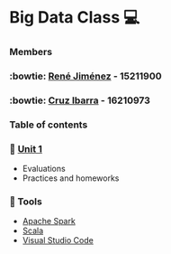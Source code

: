 # Big Data Class :computer:

### Members
### :bowtie: **[René Jiménez](https://github.com/diazdesandi)** - 15211900
### :bowtie: **[Cruz Ibarra](https://github.com/cmir22)** - 16210973

### Table of contents
### :closed_book: [Unit 1](https://github.com/diazdesandi/BigData/tree/development/Unit%201)
  * Evaluations
  * Practices and homeworks

### :wrench: Tools 
*  [Apache Spark](https://spark.apache.org/)
*  [Scala](https://www.scala-lang.org/)
*  [Visual Studio Code](https://code.visualstudio.com/)
